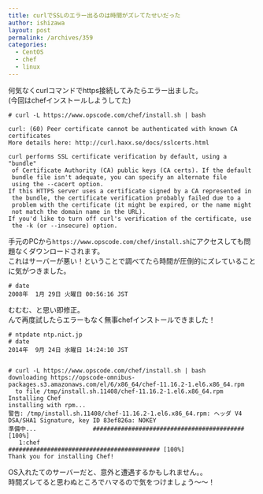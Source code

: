 ```yaml
---
title: curlでSSLのエラー出るのは時間がズレてたせいだった
author: ishizawa
layout: post
permalink: /archives/359
categories:
  - CentOS
  - chef
  - linux
---
```

何気なくcurlコマンドでhttps接続してみたらエラー出ました。  
(今回はchefインストールしようしてた)

    # curl -L https://www.opscode.com/chef/install.sh | bash
    
    curl: (60) Peer certificate cannot be authenticated with known CA certificates
    More details here: http://curl.haxx.se/docs/sslcerts.html
    
    curl performs SSL certificate verification by default, using a "bundle"
     of Certificate Authority (CA) public keys (CA certs). If the default
     bundle file isn't adequate, you can specify an alternate file
     using the --cacert option.
    If this HTTPS server uses a certificate signed by a CA represented in
     the bundle, the certificate verification probably failed due to a
     problem with the certificate (it might be expired, or the name might
     not match the domain name in the URL).
    If you'd like to turn off curl's verification of the certificate, use
     the -k (or --insecure) option.
    

手元のPCから`https://www.opscode.com/chef/install.sh`にアクセスしても問題なくダウンロードされます。  
これはサーバーが悪い！ということで調べてたら時間が圧倒的にズレていることに気がつきました。

    # date
    2008年  1月 29日 火曜日 00:56:16 JST
    

むむむ、と思い即修正。  
んで再度試したらエラーもなく無事chefインストールできました！

    # ntpdate ntp.nict.jp
    # date
    2014年  9月 24日 水曜日 14:24:10 JST
    

    # curl -L https://www.opscode.com/chef/install.sh | bash
    downloading https://opscode-omnibus-packages.s3.amazonaws.com/el/6/x86_64/chef-11.16.2-1.el6.x86_64.rpm
      to file /tmp/install.sh.11408/chef-11.16.2-1.el6.x86_64.rpm
    Installing Chef
    installing with rpm...
    警告: /tmp/install.sh.11408/chef-11.16.2-1.el6.x86_64.rpm: ヘッダ V4 DSA/SHA1 Signature, key ID 83ef826a: NOKEY
    準備中...                ########################################### [100%]
       1:chef                   ########################################### [100%]
    Thank you for installing Chef!
    

OS入れたてのサーバーだと、意外と遭遇するかもしれません。。  
時間ズレてると思わぬところでハマるので気をつけましょう〜〜！